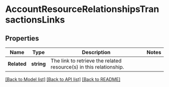 # AccountResourceRelationshipsTransactionsLinks

## Properties

Name | Type | Description | Notes
------------ | ------------- | ------------- | -------------
**Related** | **string** | The link to retrieve the related resource(s) in this relationship.  | 

[[Back to Model list]](../README.md#documentation-for-models) [[Back to API list]](../README.md#documentation-for-api-endpoints) [[Back to README]](../README.md)


